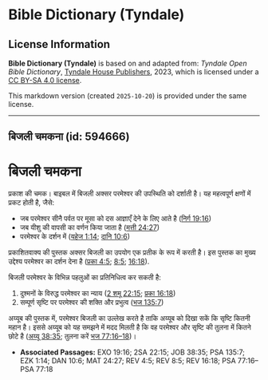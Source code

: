 # Bible Dictionary (Tyndale)

## License Information

**Bible Dictionary (Tyndale)** is based on and adapted from: _Tyndale Open Bible Dictionary_, [Tyndale House Publishers](https://tyndaleopenresources.com/), 2023, which is licensed under a [CC BY-SA 4.0 license](https://creativecommons.org/licenses/by-sa/4.0/legalcode.en).

This markdown version (created `2025-10-20`) is provided under the same license.



--------------------------------

## बिजली चमकना (id: 594666)

बिजली चमकना
===========

प्रकाश की चमक। बाइबल में बिजली अक्सर परमेश्वर की उपस्थिति को दर्शाती है। यह महत्वपूर्ण क्षणों में प्रकट होती है, जैसे:

* जब परमेश्वर सीनै पर्वत पर मूसा को दस आज्ञाएँ देने के लिए आते है ([निर्ग 19:16](https://ref.ly/Exod19:16))
* जब यीशु की वापसी का वर्णन किया जाता है ([मत्ती 24:27](https://ref.ly/Matt24:27))
* परमेश्वर के दर्शन में ([यहेज 1:14](https://ref.ly/Ezek1:14); [दानि 10:6](https://ref.ly/Dan10:6))

प्रकाशितवाक्य की पुस्तक अक्सर बिजली का उपयोग एक प्रतीक के रूप में करती है। इस पुस्तक का मुख्य उद्देश्य परमेश्वर का दर्शन देना है ([प्रका 4:5](https://ref.ly/Rev4:5); [8:5](https://ref.ly/Rev8:5); [16:18](https://ref.ly/Rev16:18)).

बिजली परमेश्वर के विभिन्न पहलुओं का प्रतिनिधित्व कर सकती है:

1. दुश्मनों के विरुद्ध परमेश्वर का न्याय ([2 शमू 22:15](https://ref.ly/2Sam22:15); [प्रका 16:18](https://ref.ly/Rev16:18))
2. सम्पूर्ण सृष्टि पर परमेश्वर की शक्ति और प्रभुत्व ([भज 135:7](https://ref.ly/Ps135:7))

अय्यूब की पुस्तक में, परमेश्वर बिजली का उल्लेख करते है ताकि अय्यूब को दिखा सकें कि सृष्टि कितनी महान है। इससे अय्यूब को यह समझने में मदद मिलती है कि वह परमेश्वर और सृष्टि की तुलना में कितने छोटे है ([अय्यू 38:35](https://ref.ly/Job38:35); तुलना करें [भज 77:16–18](https://ref.ly/Ps77:16-Ps77:18))।

* **Associated Passages:** EXO 19:16; 2SA 22:15; JOB 38:35; PSA 135:7; EZK 1:14; DAN 10:6; MAT 24:27; REV 4:5; REV 8:5; REV 16:18; PSA 77:16–PSA 77:18

